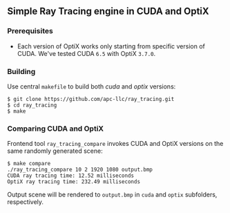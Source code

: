 ## Simple Ray Tracing engine in CUDA and OptiX

### Prerequisites

* Each version of OptiX works only starting from specific version of CUDA. We've tested CUDA `6.5` with OptiX `3.7.0`.

### Building

Use central `makefile` to build both *cuda* and *optix* versions:

```
$ git clone https://github.com/apc-llc/ray_tracing.git
$ cd ray_tracing
$ make
```

### Comparing CUDA and OptiX

Frontend tool `ray_tracing_compare` invokes CUDA and OptiX versions on the same randomly generated scene:

```
$ make compare
./ray_tracing_compare 10 2 1920 1080 output.bmp
CUDA ray tracing time: 12.52 milliseconds
OptiX ray tracing time: 232.49 milliseconds
```

Output scene will be rendered to `output.bmp` in `cuda` and `optix` subfolders, respectively.

